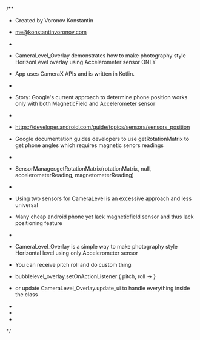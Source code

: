 /**
 * Created by Voronov Konstantin
 * me@konstantinvoronov.com
 *
 * CameraLevel_Overlay demonstrates how to make photography style HorizonLevel overlay using Accelerometer sensor ONLY
 * App uses CameraX APIs and is written in Kotlin.
 *
 * Story: Google's current approach to determine phone position works only with both MagneticField and Accelerometer sensor
 *
 *  https://developer.android.com/guide/topics/sensors/sensors_position
 *  Google documentation guides developers to use getRotationMatrix to get phone angles which requires magnetic senors readings
 *
 * SensorManager.getRotationMatrix(rotationMatrix, null, accelerometerReading, magnetometerReading)
 *
 * Using two sensors for CameraLevel is an excessive approach and less universal
 * Many cheap android phone yet lack magneticfield sensor and thus lack positioning feature
 *
 * CameraLevel_Overlay is a simple way to make photography style Horizontal level using only Accelerometer sensor

* You can receive pitch roll and do custom thing
* bubblelevel_overlay.setOnActionListener { pitch, roll -> }
 *  or update CameraLevel_Overlay.update_ui to handle everything inside the class
 *
 *
 *
 */
